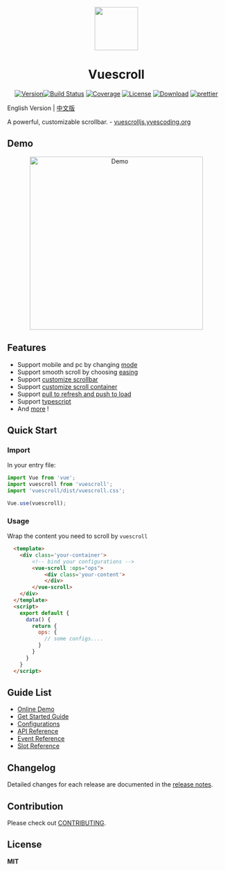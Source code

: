  <p align="center"><a href="http://vuescrolljs.yvescoding.org/"><img width="100" src="http://vuescrolljs.yvescoding.org/logo.png" /></a></p>
<h1 align="center">Vuescroll</h1>
<p align="center">
  <a href="https://www.npmjs.com/package/vuescroll"><img src="https://img.shields.io/npm/v/vuescroll.svg" alt="Version"></a><a href="https://circleci.com/gh/YvesCoding/vuescroll/tree/dev"><img src="https://img.shields.io/circleci/project/YvesCoding/vuescroll/dev.svg" alt="Build Status"></a>
   <a href="https://codecov.io/github/YvesCoding/vuescroll?branch=dev"><img src="https://img.shields.io/codecov/c/github/YvesCoding/vuescroll/dev.svg" alt="Coverage"></a>
  <a href="https://www.npmjs.com/package/vuescroll"><img src="https://img.shields.io/npm/l/vuescroll.svg" alt="License"></a>
<a href="https://www.npmjs.com/package/vuescroll"><img src="https://img.shields.io/npm/dm/vuescroll.svg" alt="Download"></a>
<a href="https://github.com/YvesCoding/vuescroll"><img src="https://img.shields.io/badge/code_style-prettier-ff69b4.svg?style=flat-square" alt="prettier"></a>
</p>

English Version | [中文版](https://github.com/YvesCoding/vuescroll/blob/dev/README-ZH.md)

A powerful, customizable scrollbar. - [vuescrolljs.yvescoding.org](http://vuescrolljs.yvescoding.org/)

## Demo

<p align="center">
  <a href="https://github.com/YvesCoding/vuescroll-issue-list-demo" target="_blank"><img src="https://github.com/wangyi7099/pictureCdn/blob/master/allPic/vuescroll/show1.gif?raw=true" width="400"  alt="Demo"/></a>
</p>

## Features

- Support mobile and pc by changing [mode](http://vuescrolljs.yvescoding.org/guide/configuration.html#vuescroll)
- Support smooth scroll by choosing [easing](http://vuescrolljs.yvescoding.org/guide/configuration.html#detailed-options-2)
- Support [customize scrollbar](http://vuescrolljs.yvescoding.org/guide/configuration.html#bar)
- Support [customize scroll container](http://vuescrolljs.yvescoding.org/guide/slot.html#customize-container-panel-content)
- Support [pull to refresh and push to load](http://vuescrolljs.yvescoding.org/guide/configuration.html#explanation)
- Support [typescript](http://vuescrolljs.yvescoding.org/guide/typescript.html)
- And [more](http://vuescrolljs.yvescoding.org/guide/#features) !

## Quick Start

### Import

In your entry file:

```javascript
import Vue from 'vue';
import vuescroll from 'vuescroll';
import 'vuescroll/dist/vuescroll.css';

Vue.use(vuescroll);
```

### Usage

Wrap the content you need to scroll by `vuescroll`

```html
  <template>
    <div class='your-container'>
        <!-- bind your configurations -->
        <vue-scroll :ops="ops">
            <div class='your-content'>
            </div>
        </vue-scroll>
    </div>
  </template>
  <script>
    export default {
      data() {
        return {
          ops: {
            // some configs....
          }
        }
      }
    }
  </script>
```

## Guide List

- [Online Demo](http://vuescrolljs.yvescoding.org/demo/)
- [Get Started Guide](http://vuescrolljs.yvescoding.org/guide/getting-started.html)
- [Configurations](http://vuescrolljs.yvescoding.org/guide/configuration.html)
- [API Reference](http://vuescrolljs.yvescoding.org/guide/api.html)
- [Event Reference](http://vuescrolljs.yvescoding.org/guide/event.html)
- [Slot Reference](http://vuescrolljs.yvescoding.org/guide/slot.html)

## Changelog

Detailed changes for each release are documented in the [release notes](https://github.com/YvesCoding/releases).

## Contribution

Please check out [CONTRIBUTING](.github/CONTRIBUTING.md).

## License

**MIT**
